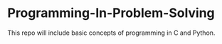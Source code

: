 # Programming-In-Problem-Solving
This repo will include basic concepts of programming in C and Python.
